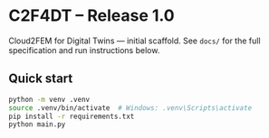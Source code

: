 # C2F4DT – Release 1.0

Cloud2FEM for Digital Twins — initial scaffold.
See `docs/` for the full specification and run instructions below.

## Quick start
```bash
python -m venv .venv
source .venv/bin/activate  # Windows: .venv\Scripts\activate
pip install -r requirements.txt
python main.py
```
